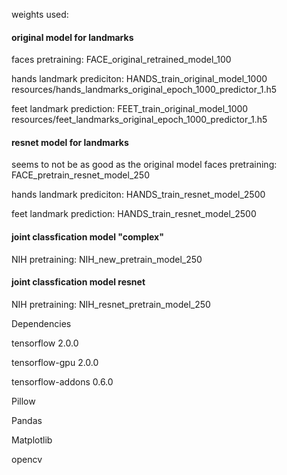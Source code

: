 weights used:

#### original model for landmarks 
faces pretraining:
FACE_original_retrained_model_100

hands landmark prediciton:
HANDS_train_original_model_1000 
resources/hands_landmarks_original_epoch_1000_predictor_1.h5

feet landmark prediction:
FEET_train_original_model_1000
resources/feet_landmarks_original_epoch_1000_predictor_1.h5


#### resnet model for landmarks 
seems to not be as good as the original model
faces pretraining:
FACE_pretrain_resnet_model_250

hands landmark prediciton:
HANDS_train_resnet_model_2500
  
feet landmark prediction:
HANDS_train_resnet_model_2500







#### joint classfication model "complex"
NIH pretraining:
NIH_new_pretrain_model_250



#### joint classfication model resnet
NIH pretraining:
NIH_resnet_pretrain_model_250






Dependencies

tensorflow 2.0.0

tensorflow-gpu 2.0.0

tensorflow-addons 0.6.0

Pillow

Pandas

Matplotlib

opencv
